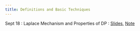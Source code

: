 ```yaml
---
title: Definitions and Basic Techniques
---
```


Sept 18
: Laplace Mechanism and Properties of DP
  : [Slides](https://drive.google.com/open?id=1lcs9-02tsn4qygSQ2vMRITEZoA_rc3Q4&usp=drive_fs), [Note](https://drive.google.com/file/d/15EA-6-nh3n7KEA-S4926CPDFerVflz3g/view?usp=sharing)

<!--
Sept 21
: Properties of DP
  : [Slides](https://drive.google.com/file/d/1rlreTiw9HOMMuSW1nJ5U7iUAkSoV7tPh/view?usp=sharing), [Note](https://drive.google.com/file/d/1lKYdySKxZ4nG3Q-JmJ1XnLS3hdGf2cSA/view?usp=sharing)


Sept 23
: **Recitation**{: .label .label-purple} Review on Laplace, DP properties, and HW1
-->